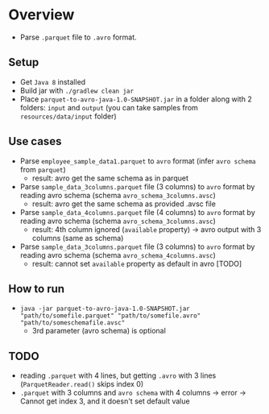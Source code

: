 # Overview

- Parse `.parquet` file to `.avro` format.

## Setup

- Get `Java 8` installed
- Build jar with `./gradlew clean jar`
- Place `parquet-to-avro-java-1.0-SNAPSHOT.jar` in a folder along with 2 folders: `input` and `output` (you can take samples from `resources/data/input` folder)

## Use cases

- Parse `employee_sample_data1.parquet` to `avro` format (infer `avro schema` from `parquet`)
    - result: avro get the same schema as in parquet
- Parse `sample_data_3columns.parquet` file (3 columns) to `avro` format by reading avro schema (schema `avro_schema_3columns.avsc`)
    - result: avro get the same schema as provided .avsc file
- Parse `sample_data_4columns.parquet` file (4 columns) to `avro` format by reading avro schema (schema `avro_schema_3columns.avsc`)
    - result: 4th column ignored (`available` property) -> avro output with 3 columns (same as schema) 
- Parse `sample_data_3columns.parquet` file (3 columns) to `avro` format by reading avro schema (schema `avro_schema_4columns.avsc`)
    - result: cannot set `available` property as default in avro [TODO]

## How to run

- `java -jar parquet-to-avro-java-1.0-SNAPSHOT.jar "path/to/somefile.parquet" "path/to/somefile.avro" "path/to/someschemafile.avsc"`
    - 3rd parameter (avro schema) is optional

## TODO

- reading `.parquet` with 4 lines, but getting `.avro` with 3 lines (`ParquetReader.read()` skips index 0)
- `.parquet` with 3 columns and `avro schema` with 4 columns -> error -> Cannot get index 3, and it doesn't set default value

